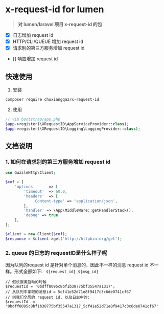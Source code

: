 
# x-request-id for lumen

> **对 lumen/laravel 项目 x-request-id 的包**

- [x] 日志增加 request id
- [x] HTTP/CLI/QUEUE 增加 request id
- [x] 请求别的第三方服务增加 request id
- [] 响应增加 request id


## 快速使用

1. 安装
```phpregexp
composer require chuxiangqaz/x-request-id
```

2. 使用
```php
// vim bootstrap/app.php
$app->register(\XRequestID\AppServiceProvider::class);
$app->register(\XRequestID\Logging\LoggingProvider::class);
```


## 文档说明

### 1. 如何在请求别的第三方服务增加 request id
```php
use GuzzleHttp\Client;

$cof = [
    'options'      => [
        'timeout'  => 60.0,
        'headers'  => [
            'Content-type' => 'application/json',
        ],
        'handler' => \App\MiddleWare::getHandlerStack(),
        'debug' => true
    ],
];

$client = new Client($cof);
$response = $client->get('http://httpbin.org/get');

```

### 2. queue 的日志的 requestID是什么样子呢
因为队列的request id 是针对单个消息的，因此不一样的消息 request id 不一样。形式全部如下: ` ${request_id}_${msg_id}`

```phpregexp
// 假设服务启动的时候
$requestId = '0bdff8095c8bf1b38775bf35547a1317';
// 从队列中拿取的消息id = 5cf41e52d71e8f9417c3c6de0741cf67
// 则我们全局的 request id, 以及日志中的:
$requestId  = '0bdff8095c8bf1b38775bf35547a1317_5cf41e52d71e8f9417c3c6de0741cf67'

```

